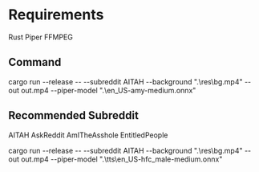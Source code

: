 # Requirements

Rust
Piper
FFMPEG

## Command

cargo run --release -- --subreddit AITAH --background ".\res\bg.mp4" --out out.mp4 --piper-model ".\en_US-amy-medium.onnx"

## Recommended Subreddit

AITAH
AskReddit
AmITheAsshole
EntitledPeople


cargo run --release -- --subreddit AITAH --background ".\res\bg.mp4" --out out.mp4 --piper-model ".\tts\en_US-hfc_male-medium.onnx"